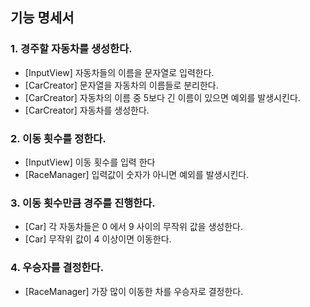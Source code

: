 
## 기능 명세서

### 1. 경주할 자동차를 생성한다.
- [InputView] 자동차들의 이름을 문자열로 입력한다.
- [CarCreator] 문자열을 자동차의 이름들로 분리한다.
- [CarCreator] 자동차의 이름 중 5보다 긴 이름이 있으면 예외를 발생시킨다.
- [CarCreator] 자동차를 생성한다.

### 2. 이동 횟수를 정한다.
- [InputView] 이동 횟수를 입력 한다
- [RaceManager] 입력값이 숫자가 아니면 예외를 발생시킨다.

### 3. 이동 횟수만큼 경주를 진행한다.
- [Car] 각 자동차들은 0 에서 9 사이의 무작위 값을 생성한다.
- [Car] 무작위 값이 4 이상이면 이동한다.

### 4. 우승자를 결정한다.
- [RaceManager] 가장 많이 이동한 차를 우승자로 결정한다.